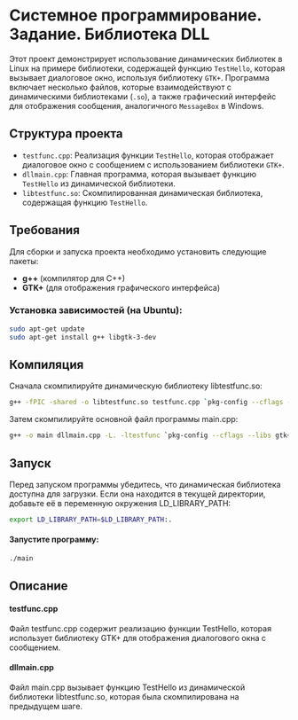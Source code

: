 # Системное программирование. Задание. Библиотека DLL

Этот проект демонстрирует использование динамических библиотек в Linux на примере библиотеки, содержащей функцию `TestHello`, которая вызывает диалоговое окно, используя библиотеку `GTK+`. Программа включает несколько файлов, которые взаимодействуют с динамическими библиотеками (`.so`), а также графический интерфейс для отображения сообщения, аналогичного `MessageBox` в Windows.

## Структура проекта

- `testfunc.cpp`: Реализация функции `TestHello`, которая отображает диалоговое окно с сообщением с использованием библиотеки `GTK+`.
- `dllmain.cpp`: Главная программа, которая вызывает функцию `TestHello` из динамической библиотеки.
- `libtestfunc.so`: Скомпилированная динамическая библиотека, содержащая функцию `TestHello`.

## Требования

Для сборки и запуска проекта необходимо установить следующие пакеты:

- **g++** (компилятор для C++)
- **GTK+** (для отображения графического интерфейса)

### Установка зависимостей (на Ubuntu):

```bash
sudo apt-get update
sudo apt-get install g++ libgtk-3-dev
```
## Компиляция
Сначала скомпилируйте динамическую библиотеку libtestfunc.so:
```bash
g++ -fPIC -shared -o libtestfunc.so testfunc.cpp `pkg-config --cflags --libs gtk+-3.0`
```
Затем скомпилируйте основной файл программы main.cpp:
```bash
g++ -o main dllmain.cpp -L. -ltestfunc `pkg-config --cflags --libs gtk+-3.0`
```
## Запуск
Перед запуском программы убедитесь, что динамическая библиотека доступна для загрузки. Если она находится в текущей директории, добавьте её в переменную окружения LD_LIBRARY_PATH:

```bash
export LD_LIBRARY_PATH=$LD_LIBRARY_PATH:.
```

#### Запустите программу:

```bash
./main
```
## Описание
#### testfunc.cpp
Файл testfunc.cpp содержит реализацию функции TestHello, которая использует библиотеку GTK+ для отображения диалогового окна с сообщением.

#### dllmain.cpp
Файл main.cpp вызывает функцию TestHello из динамической библиотеки libtestfunc.so, которая была скомпилирована на предыдущем шаге.

